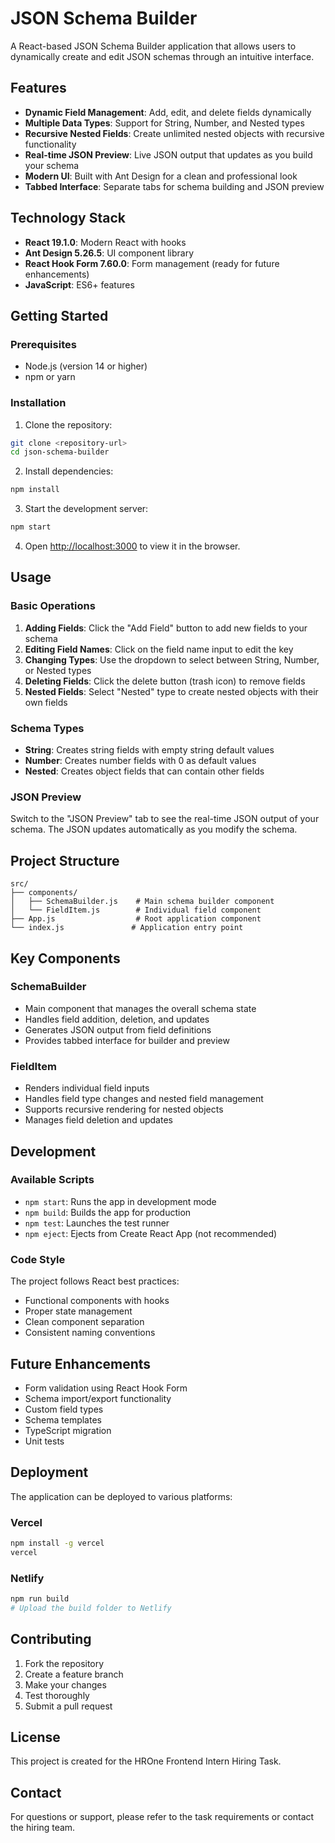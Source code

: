 # JSON Schema Builder

A React-based JSON Schema Builder application that allows users to dynamically create and edit JSON schemas through an intuitive interface.

## Features

- **Dynamic Field Management**: Add, edit, and delete fields dynamically
- **Multiple Data Types**: Support for String, Number, and Nested types
- **Recursive Nested Fields**: Create unlimited nested objects with recursive functionality
- **Real-time JSON Preview**: Live JSON output that updates as you build your schema
- **Modern UI**: Built with Ant Design for a clean and professional look
- **Tabbed Interface**: Separate tabs for schema building and JSON preview

## Technology Stack

- **React 19.1.0**: Modern React with hooks
- **Ant Design 5.26.5**: UI component library
- **React Hook Form 7.60.0**: Form management (ready for future enhancements)
- **JavaScript**: ES6+ features

## Getting Started

### Prerequisites

- Node.js (version 14 or higher)
- npm or yarn

### Installation

1. Clone the repository:
```bash
git clone <repository-url>
cd json-schema-builder
```

2. Install dependencies:
```bash
npm install
```

3. Start the development server:
```bash
npm start
```

4. Open [http://localhost:3000](http://localhost:3000) to view it in the browser.

## Usage

### Basic Operations

1. **Adding Fields**: Click the "Add Field" button to add new fields to your schema
2. **Editing Field Names**: Click on the field name input to edit the key
3. **Changing Types**: Use the dropdown to select between String, Number, or Nested types
4. **Deleting Fields**: Click the delete button (trash icon) to remove fields
5. **Nested Fields**: Select "Nested" type to create nested objects with their own fields

### Schema Types

- **String**: Creates string fields with empty string default values
- **Number**: Creates number fields with 0 as default values
- **Nested**: Creates object fields that can contain other fields

### JSON Preview

Switch to the "JSON Preview" tab to see the real-time JSON output of your schema. The JSON updates automatically as you modify the schema.

## Project Structure

```
src/
├── components/
│   ├── SchemaBuilder.js    # Main schema builder component
│   └── FieldItem.js        # Individual field component
├── App.js                  # Root application component
└── index.js               # Application entry point
```

## Key Components

### SchemaBuilder
- Main component that manages the overall schema state
- Handles field addition, deletion, and updates
- Generates JSON output from field definitions
- Provides tabbed interface for builder and preview

### FieldItem
- Renders individual field inputs
- Handles field type changes and nested field management
- Supports recursive rendering for nested objects
- Manages field deletion and updates

## Development

### Available Scripts

- `npm start`: Runs the app in development mode
- `npm build`: Builds the app for production
- `npm test`: Launches the test runner
- `npm eject`: Ejects from Create React App (not recommended)

### Code Style

The project follows React best practices:
- Functional components with hooks
- Proper state management
- Clean component separation
- Consistent naming conventions

## Future Enhancements

- Form validation using React Hook Form
- Schema import/export functionality
- Custom field types
- Schema templates
- TypeScript migration
- Unit tests

## Deployment

The application can be deployed to various platforms:

### Vercel
```bash
npm install -g vercel
vercel
```

### Netlify
```bash
npm run build
# Upload the build folder to Netlify
```

## Contributing

1. Fork the repository
2. Create a feature branch
3. Make your changes
4. Test thoroughly
5. Submit a pull request

## License

This project is created for the HROne Frontend Intern Hiring Task.

## Contact

For questions or support, please refer to the task requirements or contact the hiring team.
